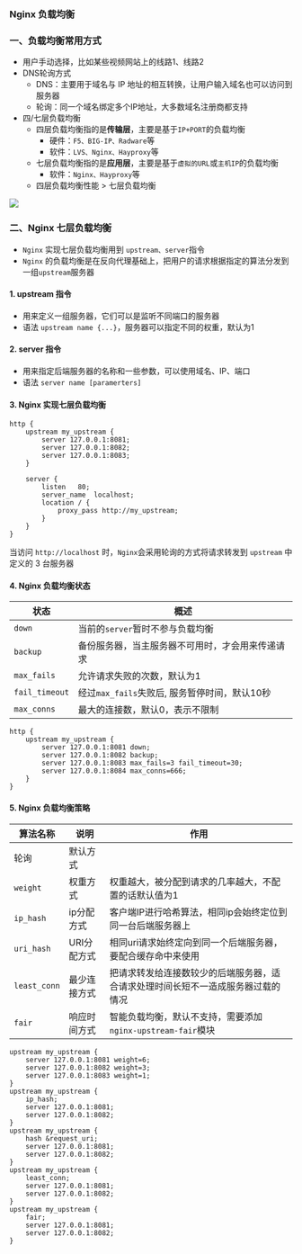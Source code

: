 ### Nginx 负载均衡

### 一、负载均衡常用方式
* 用户手动选择，比如某些视频网站上的线路1、线路2
* DNS轮询方式
    * DNS：主要用于域名与 IP 地址的相互转换，让用户输入域名也可以访问到服务器
    * 轮询：同一个域名绑定多个IP地址，大多数域名注册商都支持
* 四/七层负载均衡
    * 四层负载均衡指的是**传输层**，主要是基于`IP+PORT`的负载均衡
      * 硬件：`F5、BIG-IP、Radware`等
      * 软件：`LVS、Nginx、Hayproxy`等
    * 七层负载均衡指的是**应用层**，主要是基于`虚拟的URL`或`主机IP`的负载均衡
      * 软件：`Nginx、Hayproxy`等
    * 四层负载均衡性能 > 七层负载均衡
    
![](https://fgq233.github.io/imgs/java/nginx4.png)

  
### 二、Nginx 七层负载均衡
* `Nginx` 实现七层负载均衡用到 `upstream、server`指令
* `Nginx` 的负载均衡是在反向代理基础上，把用户的请求根据指定的算法分发到一组`upstream`服务器

#### 1. upstream 指令
* 用来定义一组服务器，它们可以是监听不同端口的服务器
* 语法 `upstream name {...}`，服务器可以指定不同的权重，默认为1

#### 2. server 指令
* 用来指定后端服务器的名称和一些参数，可以使用域名、IP、端口
* 语法 `server name [paramerters]`


#### 3. Nginx 实现七层负载均衡
```
http {
    upstream my_upstream {
        server 127.0.0.1:8081;
        server 127.0.0.1:8082;
        server 127.0.0.1:8083;
    }
    
    server {
        listen   80;
        server_name  localhost;
        location / {
            proxy_pass http://my_upstream;
        }
    }
}
```

当访问 `http://localhost` 时，`Nginx`会采用轮询的方式将请求转发到 `upstream` 中定义的 3 台服务器


#### 4. Nginx 负载均衡状态

| 状态         | 概述                              |
| ------------ | --------------------------------- |
| `down` | 当前的`server`暂时不参与负载均衡    |
| `backup ` | 备份服务器，当主服务器不可用时，才会用来传递请求   |
| `max_fails` | 允许请求失败的次数，默认为1                |
| `fail_timeout` | 经过`max_fails`失败后, 服务暂停时间，默认10秒 |
| `max_conns` | 最大的连接数，默认0，表示不限制    |


```
http {
    upstream my_upstream {
        server 127.0.0.1:8081 down;
        server 127.0.0.1:8082 backup;
        server 127.0.0.1:8083 max_fails=3 fail_timeout=30;
        server 127.0.0.1:8084 max_conns=666;
    }
}
```



#### 5. Nginx 负载均衡策略

| 算法名称   | 说明             | 作用             |
| ---------- | ---------------- |---------------- |
| 轮询         | 默认方式         |
| `weight`     | 权重方式        |  权重越大，被分配到请求的几率越大，不配置的话默认值为1 |
| `ip_hash`    | ip分配方式      |  客户端IP进行哈希算法，相同ip会始终定位到同一台后端服务器上  |
| `uri_hash`   | URI分配方式     |  相同uri请求始终定向到同一个后端服务器，要配合缓存命中来使用 |
| `least_conn` | 最少连接方式    |  把请求转发给连接数较少的后端服务器，适合请求处理时间长短不一造成服务器过载的情况 |
| `fair`       | 响应时间方式    |  智能负载均衡，默认不支持，需要添加`nginx-upstream-fair`模块 |


```
upstream my_upstream {
    server 127.0.0.1:8081 weight=6;
    server 127.0.0.1:8082 weight=3;
    server 127.0.0.1:8083 weight=1;
}
upstream my_upstream {
    ip_hash;
    server 127.0.0.1:8081;
    server 127.0.0.1:8082;
}
upstream my_upstream {
    hash &request_uri;
    server 127.0.0.1:8081;
    server 127.0.0.1:8082;
}
upstream my_upstream {
    least_conn;
    server 127.0.0.1:8081;
    server 127.0.0.1:8082;
}
upstream my_upstream {
    fair;
    server 127.0.0.1:8081;
    server 127.0.0.1:8082;
}
```
